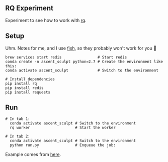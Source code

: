 RQ Experiment
-------------

Experiment to see how to work with [rq](http://python-rq.org/docs/).

Setup
-----

Uhm. Notes for me, and I use [fish](https://fishshell.com/), so they probably won't work for you 🤷

```fish
brew services start redis                # Start redis
conda create -n ascent_sculpt python=2.7 # Create the environment like this:
conda activate ascent_sculpt             # Switch to the environment

# Install dependencies
pip install rq
pip install redis
pip install requests
```

Run
---


```fish
# In tab 1:
  conda activate ascent_sculpt # Switch to the environment
  rq worker                    # Start the worker

# In tab 2:
  conda activate ascent_sculpt # Switch to the environment
  python run.py                # Enqueue the job:
```

Example comes from [here](http://python-rq.org/docs/).
